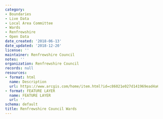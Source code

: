```yaml
---
category:
- Boundaries
- Live Data
- Local Area Committee
- Wards
- Renfrewshire
- Open Data
date_created: '2018-06-13'
date_updated: '2018-12-20'
license: ''
maintainer: Renfrewshire Council
notes: ''
organization: Renfrewshire Council
records: null
resources:
- format: html
  name: Description
  url: https://www.arcgis.com/home/item.html?id=c86021e027d141969ead4a69f3c569ff
- format: FEATURE LAYER
  name: FEATURE LAYER
  url: ''
schema: default
title: Renfrewshire Council Wards
---
```

